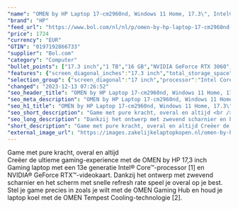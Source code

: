 ```yaml
---
"name": "OMEN by HP Laptop 17-cm2960nd, Windows 11 Home, 17.3\", Intel® Core™ i7, 16GB RAM, 1TB SSD, NVIDIA® GeForce RTX™ 4060, FHD, Shadow black"
"brand": "HP"
"feed_url": "https://www.bol.com/nl/nl/p/omen-by-hp-laptop-17-cm2960nd-windows-11-home-17-3-intel-core-i7-16gb-ram-1tb-ssd-nvidia-geforce-rtx-4060-fhd-shadow-black/9300000147544081"
"price": 1724
"currency": "EUR"
"GTIN": "0197192866733"
"supplier": "Bol.com"
"category": "Computer"
"bullet_points": ["17.3 inch","1 TB","16 GB","NVIDIA GeForce RTX 3060","Windows"]
"features": {"screen_diagonal_inches":"17.3 inch","total_storage_space":"1 TB","memory_size":"16 GB","graphics_card":"NVIDIA GeForce RTX 3060","operating_system":"Windows"}
"selection_group": {"screen_diagonal":"17 inch","processor":"Intel Core i7","changed_price_past_3_days":false}
"changed": "2023-12-13 07:26:52"
"seo_header_title": "OMEN by HP Laptop 17-cm2960nd, Windows 11 Home, 17.3\", Intel® Core™ i7, 16GB RAM, 1TB SSD, NVIDIA® GeForce RTX™ 4060, FHD, Shadow black"
"seo_meta_description": "OMEN by HP Laptop 17-cm2960nd, Windows 11 Home, 17.3\", Intel® Core™ i7, 16GB RAM, 1TB SSD, NVIDIA® GeForce RTX™ 4060, FHD, Shadow black"
"seo_h1_title": "OMEN by HP Laptop 17-cm2960nd, Windows 11 Home, 17.3\", Intel® Core™ i7, 16GB RAM, 1TB SSD, NVIDIA® GeForce RTX™ 4060, FHD, Shadow black"
"seo_short_description": "Game met pure kracht, overal en altijd <br />Creëer de ultieme gaming-experience met de OMEN by HP 17,3 inch Gaming laptop met een 13e generatie Intel® Core™-processor [1] en NVIDIA® GeForce RTX™-videokaart."
"seo_long_description": "Dankzij het ontwerp met zwevend scharnier en het scherm met snelle refresh rate speel je overal op je best. Stel je game precies in zoals je wilt met de OMEN Gaming Hub en houd je laptop koel met de OMEN Tempest Cooling-technologie [2]."
"short_description": "Game met pure kracht, overal en altijd Creëer de ultieme gaming-experience met de OMEN by HP 17,3 inch Gaming laptop met een 13e generatie Intel® Core™-processor [1] en NVIDIA® GeForce RTX™-videokaart. Dankzij het ontwerp met zwevend scharnier en het scherm met snelle refresh rate speel je overal op je best. Stel je game precies in zoals je wilt met de OMEN Gaming Hub en houd je laptop koel met de OMEN Tempest Cooling-technologie [2]."
"external_image_url": "https://images.zakelijkelaptopkopen.nl/omen-by-hp-laptop-17-cm2960nd-windows-11-home-17-3-intel-core-i7-16gb-ram-1tb-ssd-nvidia-geforce-rtx-4060-fhd-shadow-black.webp"
---
```


Game met pure kracht, overal en altijd <br />Creëer de ultieme gaming-experience met de OMEN by HP 17,3 inch Gaming laptop met een 13e generatie Intel® Core™-processor [1] en NVIDIA® GeForce RTX™-videokaart. Dankzij het ontwerp met zwevend scharnier en het scherm met snelle refresh rate speel je overal op je best. Stel je game precies in zoals je wilt met de OMEN Gaming Hub en houd je laptop koel met de OMEN Tempest Cooling-technologie [2].